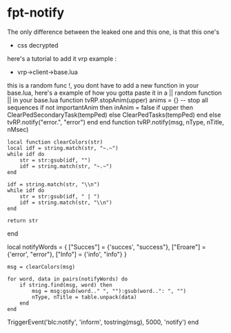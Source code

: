 # fpt-notify

The only difference between the leaked one and this one, is that this one's
- css decrypted

here's a tutorial to add it
vrp example : 
- vrp->client->base.lua

this is a random func !, you dont have to add a new function in your base.lua, here's a example of how you gotta paste it in a || random function || in your base.lua
function tvRP.stopAnim(upper)
  anims = {} -- stop all sequences
  if not importantAnim then
    inAnim = false
    if upper then
      ClearPedSecondaryTask(tempPed)
    else
      ClearPedTasks(tempPed)
    end
  else
    tvRP.notify("error.", "error")
  end
end
function tvRP.notify(msg, nType, nTitle, nMsec)

	local function clearColors(str)
    local idf = string.match(str, "~.~")
    while idf do
        str = str:gsub(idf, "")
        idf = string.match(str, "~.~")
    end

    idf = string.match(str, "\\n")
    while idf do
        str = str:gsub(idf, " | ")
        idf = string.match(str, "\\n")
    end
    
    return str
end

local notifyWords = {
		["Succes"] = {'succes', "success"},
		["Eroare"] = {'error', "error"},
		["Info"] = {'info', "info"}
	}

	msg = clearColors(msg)

	for word, data in pairs(notifyWords) do
		if string.find(msg, word) then
			msg = msg:gsub(word.." ", ""):gsub(word..": ", "")
			nType, nTitle = table.unpack(data)
		end
	end
  TriggerEvent('blc:notify', 'inform', tostring(msg), 5000, 'notify')
end

